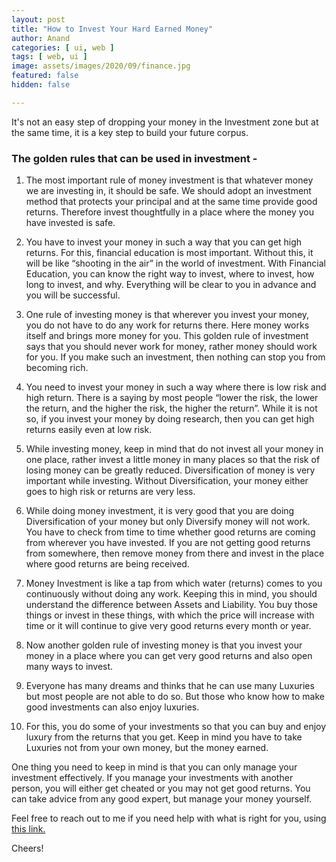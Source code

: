 ```yaml
---
layout: post
title: "How to Invest Your Hard Earned Money"
author: Anand
categories: [ ui, web ]
tags: [ web, ui ]
image: assets/images/2020/09/finance.jpg
featured: false
hidden: false

---
```




It's not an easy step of dropping your money in the Investment zone but at the same time, it is a key step to build your future corpus.

### The golden rules that can be used in investment -

1. The most important rule of money investment is that whatever money we are investing in, it should be safe. We should adopt an investment method that protects your principal and at the same time provide good returns. Therefore invest thoughtfully in a place where the money you have invested is safe.

2. You have to invest your money in such a way that you can get high returns. For this, financial education is most important. Without this, it will be like “shooting in the air” in the world of investment. With Financial Education, you can know the right way to invest, where to invest, how long to invest, and why. Everything will be clear to you in advance and you will be successful.

3. One rule of investing money is that wherever you invest your money, you do not have to do any work for returns there. Here money works itself and brings more money for you. This golden rule of investment says that you should never work for money, rather money should work for you. If you make such an investment, then nothing can stop you from becoming rich.

4. You need to invest your money in such a way where there is low risk and high return. There is a saying by most people “lower the risk, the lower the return, and the higher the risk, the higher the return”. While it is not so, if you invest your money by doing research, then you can get high returns easily even at low risk.

5. While investing money, keep in mind that do not invest all your money in one place, rather invest a little money in many places so that the risk of losing money can be greatly reduced. Diversification of money is very important while investing. Without Diversification, your money either goes to high risk or returns are very less.

6. While doing money investment, it is very good that you are doing Diversification of your money but only Diversify money will not work. You have to check from time to time whether good returns are coming from wherever you have invested. If you are not getting good returns from somewhere, then remove money from there and invest in the place where good returns are being received.

7. Money Investment is like a tap from which water (returns) comes to you continuously without doing any work. Keeping this in mind, you should understand the difference between Assets and Liability. You buy those things or invest in these things, with which the price will increase with time or it will continue to give very good returns every month or year.

8. Now another golden rule of investing money is that you invest your money in a place where you can get very good returns and also open many ways to invest.

9. Everyone has many dreams and thinks that he can use many Luxuries but most people are not able to do so. But those who know how to make good investments can also enjoy luxuries.

10. For this, you do some of your investments so that you can buy and enjoy luxury from the returns that you get. Keep in mind you have to take Luxuries not from your own money, but the money earned.

One thing you need to keep in mind is that you can only manage your investment effectively. If you manage your investments with another person, you will either get cheated or you may not get good returns. You can take advice from any good expert, but manage your money yourself.




Feel free to reach out to me if you need help with what is right for you, using <a href="https://www.calendly.com/ahyconsulting/book" target="\_blank">this link.</a>

Cheers!





